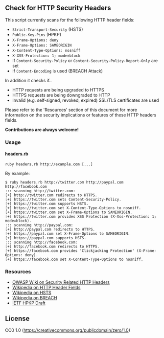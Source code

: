 ## Check for HTTP Security Headers

This script currently scans for the following HTTP header fields:
  * `Strict-Transport-Security` (HSTS)
  * `Public-Key-Pins` (HPKP)
  * `X-Frame-Options: deny`
  * `X-Frame-Options: SAMEORIGIN`
  * `X-Content-Type-Options: nosniff`
  * `X-XSS-Protection: 1; mode=block`
  * If `Content-Security-Policy` or `Content-Security-Policy-Report-Only` are set
  * If `Content-Encoding` is used (BREACH Attack)

In addition it checks if..
  * HTTP requests are being upgraded to HTTPS
  * HTTPS requests are being downgraded to HTTP
  * Invalid (e.g. self-signed, revoked, expired) SSL/TLS certificates are used

Please refer to the 'Resources' section of this document for more
information on the security implications or features of these HTTP headers fields.

**Contributions are always welcome!**

### Usage
#### headers.rb
`ruby headers.rb http://example.com [...]`

By example:
```
$ ruby headers.rb http://twitter.com http://paypal.com http://facebook.com
::: scanning http://twitter.com:
[+] http://twitter.com redirects to HTTPS.
[+] https://twitter.com sets Content-Security-Policy.
[+] https://twitter.com supports HSTS.
[+] https://twitter.com set X-Content-Type-Options to nosniff.
[+] https://twitter.com set X-Frame-Options to SAMEORIGIN.
[+] https://twitter.com provides XSS Protection (X-Xss-Protection: 1; mode=block).
::: scanning http://paypal.com:
[+] http://paypal.com redirects to HTTPS.
[+] https://paypal.com set X-Frame-Options to SAMEORIGIN.
[+] https://paypal.com supports HSTS.
::: scanning http://facebook.com:
[+] http://facebook.com redirects to HTTPS.
[+] https://facebook.com provides 'Clickjacking Protection' (X-Frame-Options: deny).
[+] https://facebook.com set X-Content-Type-Options to nosniff.
```

### Resources
  * [OWASP Wiki on Security Related HTTP Headers](https://www.owasp.org/index.php/List_of_useful_HTTP_headers)
  * [Wikipedia on HTTP Header Fields](https://en.wikipedia.org/wiki/List_of_HTTP_header_fields#Common_non-standard_response_fields)
  * [Wikipedia on HSTS](https://en.wikipedia.org/wiki/HTTP_Strict_Transport_Security)
  * [Wikipedia on BREACH](https://en.wikipedia.org/wiki/BREACH_(security_exploit))
  * [IETF HPKP Draft](https://tools.ietf.org/html/draft-ietf-websec-key-pinning)

## License
CC0 1.0 (https://creativecommons.org/publicdomain/zero/1.0)
